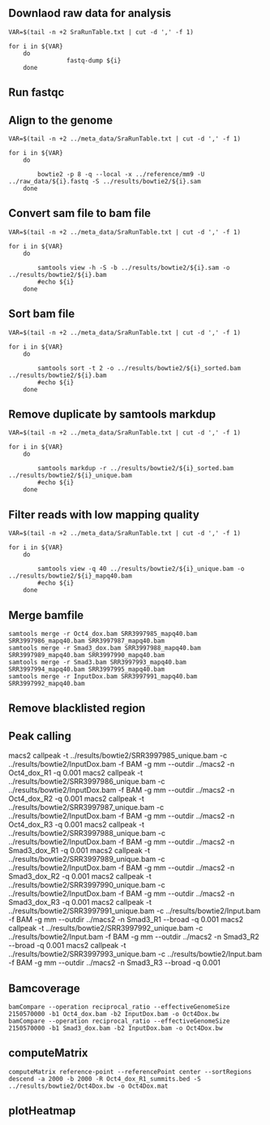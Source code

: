 ## Downlaod raw data for analysis
```
VAR=$(tail -n +2 SraRunTable.txt | cut -d ',' -f 1)

for i in ${VAR}
	do
				fastq-dump ${i}
	done

```
## Run fastqc

## Align to the genome
```
VAR=$(tail -n +2 ../meta_data/SraRunTable.txt | cut -d ',' -f 1)

for i in ${VAR}
	do
		
		bowtie2 -p 8 -q --local -x ../reference/mm9 -U ../raw_data/${i}.fastq -S ../results/bowtie2/${i}.sam
	done
```
## Convert sam file to bam file
```
VAR=$(tail -n +2 ../meta_data/SraRunTable.txt | cut -d ',' -f 1)

for i in ${VAR}
	do
		
		samtools view -h -S -b ../results/bowtie2/${i}.sam -o ../results/bowtie2/${i}.bam
		#echo ${i}
	done
```
## Sort bam file
```
VAR=$(tail -n +2 ../meta_data/SraRunTable.txt | cut -d ',' -f 1)

for i in ${VAR}
	do
		
		samtools sort -t 2 -o ../results/bowtie2/${i}_sorted.bam ../results/bowtie2/${i}.bam
		#echo ${i}
	done
```
## Remove duplicate by samtools markdup 

```
VAR=$(tail -n +2 ../meta_data/SraRunTable.txt | cut -d ',' -f 1)

for i in ${VAR}
	do
		
		samtools markdup -r ../results/bowtie2/${i}_sorted.bam ../results/bowtie2/${i}_unique.bam
		#echo ${i}
	done
```

## Filter reads with low mapping quality

```
VAR=$(tail -n +2 ../meta_data/SraRunTable.txt | cut -d ',' -f 1)

for i in ${VAR}
	do
		
		samtools view -q 40 ../results/bowtie2/${i}_unique.bam -o ../results/bowtie2/${i}_mapq40.bam
		#echo ${i}
	done
```

## Merge bamfile

```
samtools merge -r Oct4_dox.bam SRR3997985_mapq40.bam SRR3997986_mapq40.bam SRR3997987_mapq40.bam
samtools merge -r Smad3_dox.bam SRR3997988_mapq40.bam SRR3997989_mapq40.bam SRR3997990_mapq40.bam
samtools merge -r Smad3.bam SRR3997993_mapq40.bam SRR3997994_mapq40.bam SRR3997995_mapq40.bam
samtools merge -r InputDox.bam SRR3997991_mapq40.bam SRR3997992_mapq40.bam
```

## Remove blacklisted region

## Peak calling
macs2 callpeak -t ../results/bowtie2/SRR3997985_unique.bam -c ../results/bowtie2/InputDox.bam -f BAM -g mm --outdir ../macs2 -n Oct4_dox_R1 -q 0.001
macs2 callpeak -t ../results/bowtie2/SRR3997986_unique.bam -c ../results/bowtie2/InputDox.bam -f BAM -g mm --outdir ../macs2 -n Oct4_dox_R2 -q 0.001
macs2 callpeak -t ../results/bowtie2/SRR3997987_unique.bam -c ../results/bowtie2/InputDox.bam -f BAM -g mm --outdir ../macs2 -n Oct4_dox_R3 -q 0.001
macs2 callpeak -t ../results/bowtie2/SRR3997988_unique.bam -c ../results/bowtie2/InputDox.bam -f BAM -g mm --outdir ../macs2 -n Smad3_dox_R1 -q 0.001
macs2 callpeak -t ../results/bowtie2/SRR3997989_unique.bam -c ../results/bowtie2/InputDox.bam -f BAM -g mm --outdir ../macs2 -n Smad3_dox_R2 -q 0.001
macs2 callpeak -t ../results/bowtie2/SRR3997990_unique.bam -c ../results/bowtie2/InputDox.bam -f BAM -g mm --outdir ../macs2 -n Smad3_dox_R3 -q 0.001 
macs2 callpeak -t ../results/bowtie2/SRR3997991_unique.bam -c ../results/bowtie2/Input.bam -f BAM -g mm --outdir ../macs2 -n Smad3_R1 --broad -q 0.001
macs2 callpeak -t ../results/bowtie2/SRR3997992_unique.bam -c ../results/bowtie2/Input.bam -f BAM -g mm --outdir ../macs2 -n Smad3_R2 --broad -q 0.001
macs2 callpeak -t ../results/bowtie2/SRR3997993_unique.bam -c ../results/bowtie2/Input.bam -f BAM -g mm --outdir ../macs2 -n Smad3_R3 --broad -q 0.001 


## Bamcoverage
```
bamCompare --operation reciprocal_ratio --effectiveGenomeSize 2150570000 -b1 Oct4_dox.bam -b2 InputDox.bam -o Oct4Dox.bw
bamCompare --operation reciprocal_ratio --effectiveGenomeSize 2150570000 -b1 Smad3_dox.bam -b2 InputDox.bam -o Oct4Dox.bw
```

## computeMatrix

```
computeMatrix reference-point --referencePoint center --sortRegions descend -a 2000 -b 2000 -R Oct4_dox_R1_summits.bed -S ../results/bowtie2/Oct4Dox.bw -o Oct4Dox.mat
```

## plotHeatmap